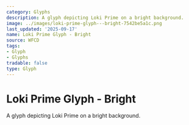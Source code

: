 ```yaml
---
category: Glyphs
description: A glyph depicting Loki Prime on a bright background.
image: ../images/loki-prime-glyph---bright-7542be5a1c.png
last_updated: '2025-09-17'
name: Loki Prime Glyph - Bright
source: WFCD
tags:
- Glyph
- Glyphs
tradable: false
type: Glyph
---
```


# Loki Prime Glyph - Bright

A glyph depicting Loki Prime on a bright background.

